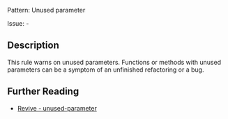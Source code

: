 Pattern: Unused parameter

Issue: -

## Description

This rule warns on unused parameters. Functions or methods with unused parameters can be a symptom of an unfinished refactoring or a bug.

## Further Reading

* [Revive - unused-parameter](https://revive.run/r#unused-parameter)